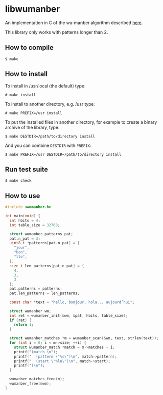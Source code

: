# libwumanber

An implementation in C of the wu-manber algorithm described
[here](https://www.cs.arizona.edu/sites/default/files/TR94-17.pdf).

This library only works with patterns longer than 2.

## How to compile

`$ make`

## How to install

To install in /usr/local (the default) type:

`# make install`

To install to another directory, e.g. /usr type:

`# make PREFIX=/usr install`

To put the installed files in another directory, for example to create
a binary archive of the library, type:

`$ make DESTDIR=/path/to/directory install`

And you can combine `DESTDIR` with `PREFIX`:

`$ make PREFIX=/usr DESTDIR=/path/to/directory install`

## Run test suite

`$ make check`

## How to use

```c
#include <wumanber.h>

int main(void) {
  int hbits = 4;
  int table_size = 32768;

  struct wumamber_patterns pat;
  pat.n_pat = 3;
  uint8_t *patterns[pat.n_pat] = {
    "jour",
    "bon",
    "llo",
  };
  size_t len_patterns[pat.n_pat] = {
    4,
    3,
    3
  };
  pat.patterns = patterns;
  pat.len_patterns = len_patterns;

  const char *text = "hello, bonjour, hola... aujourd’hui";

  struct wumanber wm;
  int ret = wumanber_init(&wm, &pat, hbits, table_size);
  if (ret) {
    return 1;
  }

  struct wumanber_matches *m = wumanber_scan(&wm, text, strlen(text));
  for (int i = 0; i < m->size; ++i) {
    struct wumanber_match *match = m->matches + i;
    printf("(match \n");
    printf("  (pattern \"%s\")\n", match->pattern);
    printf("  (start \"%lu\")\n", match->start);
    printf(")\n");
  }

  wumanber_matches_free(m);
  wumanber_free(&wm);
}
```
